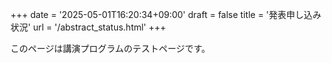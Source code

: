 +++
date = '2025-05-01T16:20:34+09:00'
draft = false
title = '発表申し込み状況'
url = '/abstract_status.html'
+++

このページは講演プログラムのテストページです。